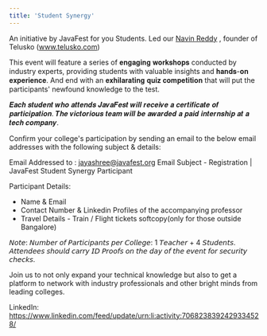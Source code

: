 ```yaml
---
title: 'Student Synergy'
---
```


An initiative by JavaFest for you Students.
Led our [Navin Reddy](https://www.linkedin.com/in/navinreddy20/) , founder of Telusko (www.telusko.com)

This event will feature a series of 𝐞𝐧𝐠𝐚𝐠𝐢𝐧𝐠 𝐰𝐨𝐫𝐤𝐬𝐡𝐨𝐩𝐬 conducted by industry experts, providing students with valuable insights and 𝐡𝐚𝐧𝐝𝐬-𝐨𝐧 𝐞𝐱𝐩𝐞𝐫𝐢𝐞𝐧𝐜𝐞. And end with an 𝐞𝐱𝐡𝐢𝐥𝐚𝐫𝐚𝐭𝐢𝐧𝐠 𝐪𝐮𝐢𝐳 𝐜𝐨𝐦𝐩𝐞𝐭𝐢𝐭𝐢𝐨𝐧 that will put the participants' newfound knowledge to the test.

𝑬𝒂𝒄𝒉 𝒔𝒕𝒖𝒅𝒆𝒏𝒕 𝒘𝒉𝒐 𝒂𝒕𝒕𝒆𝒏𝒅𝒔 𝑱𝒂𝒗𝒂𝑭𝒆𝒔𝒕 𝒘𝒊𝒍𝒍 𝒓𝒆𝒄𝒆𝒊𝒗𝒆 𝒂 𝒄𝒆𝒓𝒕𝒊𝒇𝒊𝒄𝒂𝒕𝒆 𝒐𝒇 𝒑𝒂𝒓𝒕𝒊𝒄𝒊𝒑𝒂𝒕𝒊𝒐𝒏. 𝑻𝒉𝒆 𝒗𝒊𝒄𝒕𝒐𝒓𝒊𝒐𝒖𝒔 𝒕𝒆𝒂𝒎 𝒘𝒊𝒍𝒍 𝒃𝒆 𝒂𝒘𝒂𝒓𝒅𝒆𝒅 𝒂 𝒑𝒂𝒊𝒅 𝒊𝒏𝒕𝒆𝒓𝒏𝒔𝒉𝒊𝒑 𝒂𝒕 𝒂 𝒕𝒆𝒄𝒉 𝒄𝒐𝒎𝒑𝒂𝒏𝒚.

Confirm your college's participation by sending an email to the below email addresses with the following subject & details:

Email Addressed to : jayashree@javafest.org
Email Subject - Registration | JavaFest Student Synergy Participant

Participant Details:
- Name & Email
- Contact Number & Linkedin Profiles of the accompanying professor
- Travel Details - Train / Flight tickets softcopy(only for those outside Bangalore)

𝘕𝘰𝘵𝘦: 𝘕𝘶𝘮𝘣𝘦𝘳 𝘰𝘧 𝘗𝘢𝘳𝘵𝘪𝘤𝘪𝘱𝘢𝘯𝘵𝘴 𝘱𝘦𝘳 𝘊𝘰𝘭𝘭𝘦𝘨𝘦: 1 𝘛𝘦𝘢𝘤𝘩𝘦𝘳 + 4 𝘚𝘵𝘶𝘥𝘦𝘯𝘵𝘴.
𝘈𝘵𝘵𝘦𝘯𝘥𝘦𝘦𝘴 𝘴𝘩𝘰𝘶𝘭𝘥 𝘤𝘢𝘳𝘳𝘺 𝘐𝘋 𝘗𝘳𝘰𝘰𝘧𝘴 𝘰𝘯 𝘵𝘩𝘦 𝘥𝘢𝘺 𝘰𝘧 𝘵𝘩𝘦 𝘦𝘷𝘦𝘯𝘵 𝘧𝘰𝘳 𝘴𝘦𝘤𝘶𝘳𝘪𝘵𝘺 𝘤𝘩𝘦𝘤𝘬𝘴.

Join us to not only expand your technical knowledge but also to get a platform to network with industry professionals and other bright minds from leading colleges.

LinkedIn: https://www.linkedin.com/feed/update/urn:li:activity:7068238392429334528/
